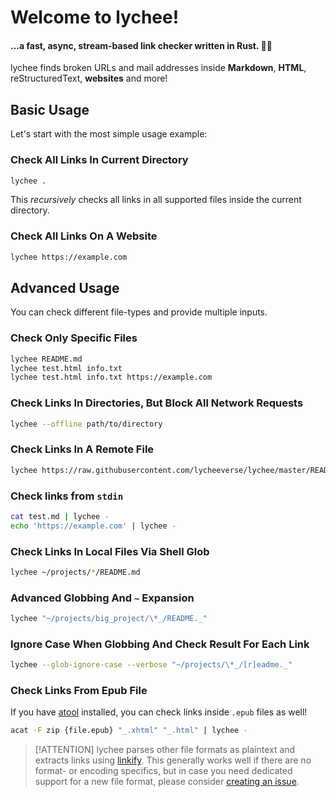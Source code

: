 # Welcome to lychee!

#### ...a fast, async, stream-based link checker written in Rust. 🦀✨ <!-- {docsify-ignore} -->

lychee finds broken URLs and mail addresses inside **Markdown**, **HTML**,
reStructuredText, **websites** and more!

## Basic Usage

Let's start with the most simple usage example:

### Check All Links In Current Directory <!-- {docsify-ignore} -->

```bash
lychee .
```

This _recursively_ checks all links in all supported files inside the current
directory.

### Check All Links On A Website

```bash
lychee https://example.com
```

## Advanced Usage

You can check different file-types and provide multiple inputs.

### Check Only Specific Files

```bash
lychee README.md
lychee test.html info.txt
lychee test.html info.txt https://example.com
```

### Check Links In Directories, But Block All Network Requests

```bash
lychee --offline path/to/directory
```

### Check Links In A Remote File

```bash
lychee https://raw.githubusercontent.com/lycheeverse/lychee/master/README.md
```

### Check links from `stdin`

```bash
cat test.md | lychee -
echo 'https://example.com' | lychee -
```

### Check Links In Local Files Via Shell Glob

```bash
lychee ~/projects/*/README.md
```

### Advanced Globbing And `~` Expansion

```bash
lychee "~/projects/big_project/\*_/README._"
```

### Ignore Case When Globbing And Check Result For Each Link

```bash
lychee --glob-ignore-case --verbose "~/projects/\*_/[r]eadme._"
```

### Check Links From Epub File

If you have [atool] installed, you can check links inside `.epub` files as well!

```bash
acat -F zip {file.epub} "_.xhtml" "_.html" | lychee -
```

> [!ATTENTION]
> lychee parses other file formats as plaintext and extracts links using
> [linkify]. This generally works well if there are no format- or encoding
> specifics, but in case you need dedicated support for a new file format, please
> consider [creating an issue][issue].

[atool]: https://www.nongnu.org/atool
[linkify]: https://github.com/robinst/linkify
[issue]: https://github.com/lycheeverse/lychee/issues
